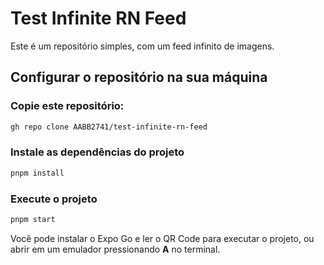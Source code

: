 # Test Infinite RN Feed

Este é um repositório simples, com um feed infinito de imagens.

## Configurar o repositório na sua máquina

### Copie este repositório:

```bash
gh repo clone AABB2741/test-infinite-rn-feed
```

### Instale as dependências do projeto

```bash
pnpm install
```

### Execute o projeto

```bash
pnpm start
```

Você pode instalar o Expo Go e ler o QR Code para executar o projeto, ou abrir em um emulador pressionando **A** no terminal.
